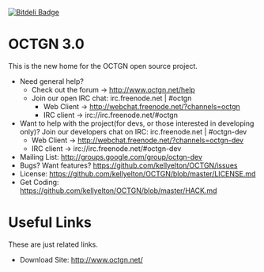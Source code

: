 [![Bitdeli Badge](https://d2weczhvl823v0.cloudfront.net/kellyelton/octgn/trend.png)](https://bitdeli.com/free "Bitdeli Badge")

OCTGN 3.0
=================================================
This is the new home for the OCTGN open source project.

* Need general help? 
  * Check out the forum -> http://www.octgn.net/help
  * Join our open IRC chat: irc.freenode.net | #octgn
    * Web Client -> http://webchat.freenode.net/?channels=octgn
    * IRC client -> irc://irc.freenode.net/#octgn
* Want to help with the project(for devs, or those interested in developing only)? Join our developers chat on IRC: irc.freenode.net | #octgn-dev
  * Web Client -> http://webchat.freenode.net/?channels=octgn-dev
  * IRC client -> irc://irc.freenode.net/#octgn-dev
* Mailing List: http://groups.google.com/group/octgn-dev
* Bugs? Want features? https://github.com/kellyelton/OCTGN/issues
* License: https://github.com/kellyelton/OCTGN/blob/master/LICENSE.md
* Get Coding: https://github.com/kellyelton/OCTGN/blob/master/HACK.md

Useful Links
=================================================
These are just related links.

* Download Site: http://www.octgn.net/
